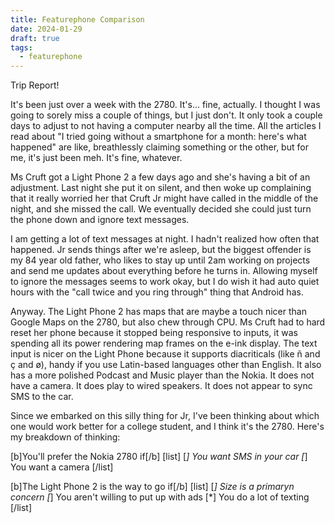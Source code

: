 ```yaml
---
title: Featurephone Comparison
date: 2024-01-29
draft: true
tags:
  - featurephone
---
```


Trip Report!

It's been just over a week with the 2780. It's... fine, actually. I thought I was going to sorely miss a couple of things, but I just don't. It only took a couple days to adjust to not having a computer nearby all the time. All the articles I read about "I tried going without a smartphone for a month: here's what happened" are like, breathlessly claiming something or the other, but for me, it's just been meh. It's fine, whatever.

Ms Cruft got a Light Phone 2 a few days ago and she's having a bit of an adjustment. Last night she put it on silent, and then woke up complaining that it really worried her that Cruft Jr might have called in the middle of the night, and she missed the call. We eventually decided she could just turn the phone down and ignore text messages.

I am getting a lot of text messages at night. I hadn't realized how often that happened. Jr sends things after we're asleep, but the biggest offender is my 84 year old father, who likes to stay up until 2am working on projects and send me updates about everything before he turns in. Allowing myself to ignore the messages seems to work okay, but I do wish it had auto quiet hours with the "call twice and you ring through" thing that Android has.

Anyway. The Light Phone 2 has maps that are maybe a touch nicer than Google Maps on the 2780, but also chew through CPU. Ms Cruft had to hard reset her phone because it stopped being responsive to inputs, it was spending all its power rendering map frames on the e-ink display. The text input is nicer on the Light Phone because it supports diacriticals (like ñ and ç and ø), handy if you use Latin-based languages other than English.  It also has a more polished Podcast and Music player than the Nokia. It does not have a camera. It does play to wired speakers. It does not appear to sync SMS to the car.

Since we embarked on this silly thing for Jr, I've been thinking about which one would work better for a college student, and I think it's the 2780. Here's my breakdown of thinking:

[b]You'll prefer the Nokia 2780 if[/b]
[list]
[*] You want SMS in your car
[*] You want a camera
[/list]

[b]The Light Phone 2 is the way to go if[/b]
[list]
[*] Size is a primaryn concern
[*] You aren't willing to put up with ads
[*] You do a lot of texting
[/list]
